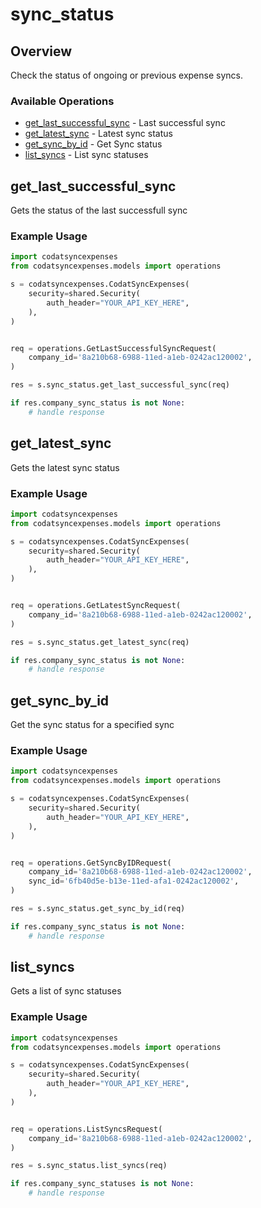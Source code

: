 # sync_status

## Overview

Check the status of ongoing or previous expense syncs.

### Available Operations

* [get_last_successful_sync](#get_last_successful_sync) - Last successful sync
* [get_latest_sync](#get_latest_sync) - Latest sync status
* [get_sync_by_id](#get_sync_by_id) - Get Sync status
* [list_syncs](#list_syncs) - List sync statuses

## get_last_successful_sync

Gets the status of the last successfull sync

### Example Usage

```python
import codatsyncexpenses
from codatsyncexpenses.models import operations

s = codatsyncexpenses.CodatSyncExpenses(
    security=shared.Security(
        auth_header="YOUR_API_KEY_HERE",
    ),
)


req = operations.GetLastSuccessfulSyncRequest(
    company_id='8a210b68-6988-11ed-a1eb-0242ac120002',
)

res = s.sync_status.get_last_successful_sync(req)

if res.company_sync_status is not None:
    # handle response
```

## get_latest_sync

Gets the latest sync status

### Example Usage

```python
import codatsyncexpenses
from codatsyncexpenses.models import operations

s = codatsyncexpenses.CodatSyncExpenses(
    security=shared.Security(
        auth_header="YOUR_API_KEY_HERE",
    ),
)


req = operations.GetLatestSyncRequest(
    company_id='8a210b68-6988-11ed-a1eb-0242ac120002',
)

res = s.sync_status.get_latest_sync(req)

if res.company_sync_status is not None:
    # handle response
```

## get_sync_by_id

Get the sync status for a specified sync

### Example Usage

```python
import codatsyncexpenses
from codatsyncexpenses.models import operations

s = codatsyncexpenses.CodatSyncExpenses(
    security=shared.Security(
        auth_header="YOUR_API_KEY_HERE",
    ),
)


req = operations.GetSyncByIDRequest(
    company_id='8a210b68-6988-11ed-a1eb-0242ac120002',
    sync_id='6fb40d5e-b13e-11ed-afa1-0242ac120002',
)

res = s.sync_status.get_sync_by_id(req)

if res.company_sync_status is not None:
    # handle response
```

## list_syncs

Gets a list of sync statuses

### Example Usage

```python
import codatsyncexpenses
from codatsyncexpenses.models import operations

s = codatsyncexpenses.CodatSyncExpenses(
    security=shared.Security(
        auth_header="YOUR_API_KEY_HERE",
    ),
)


req = operations.ListSyncsRequest(
    company_id='8a210b68-6988-11ed-a1eb-0242ac120002',
)

res = s.sync_status.list_syncs(req)

if res.company_sync_statuses is not None:
    # handle response
```
